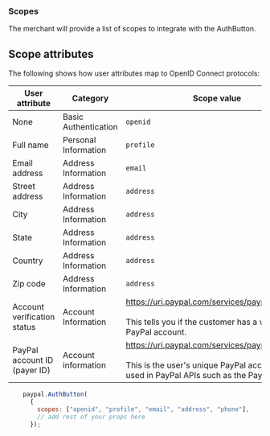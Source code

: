 ### Scopes

The merchant will provide a list of scopes to integrate with the AuthButton.
<div><h2 id="scope-attributes">Scope attributes</h2>
<p>The following shows how user attributes map to OpenID Connect protocols:</p>
<table>
<thead>
<tr>
<th>User attribute</th>
<th>Category</th>
<th>Scope value</th>
</tr>
</thead>
<tbody>
<tr>
<td>None</td>
<td>Basic Authentication</td>
<td><code>openid</code></td>
</tr>
<tr>
<td>Full name</td>
<td>Personal Information</td>
<td><code>profile</code></td>
</tr>
<tr>
<td>Email address</td>
<td>Address Information</td>
<td><code>email</code></td>
</tr>
<tr>
<td>Street address</td>
<td>Address Information</td>
<td><code>address</code></td>
</tr>
<tr>
<td>City</td>
<td>Address Information</td>
<td><code>address</code></td>
</tr>
<tr>
<td>State</td>
<td>Address Information</td>
<td><code>address</code></td>
</tr>
<tr>
<td>Country</td>
<td>Address Information</td>
<td><code>address</code></td>
</tr>
<tr>
<td>Zip code</td>
<td>Address Information</td>
<td><code>address</code></td>
</tr>
<tr>
<td>Account verification status</td>
<td>Account Information</td>
<td><a href="https://uri.paypal.com/services/paypalattributes">https://uri.paypal.com/services/paypalattributes</a><br><br>This tells you if the customer has a verified PayPal account.</td>
</tr>
<tr>
<td>PayPal account ID (payer ID)</td>
<td>Account information</td>
<td><a href="https://uri.paypal.com/services/paypalattributes">https://uri.paypal.com/services/paypalattributes</a><br><br>This is the user's unique PayPal account ID used in PayPal APIs such as the Payouts API</td>
</tr>
</tbody>
</table></div>

```javascript
    paypal.AuthButton(
      {
        scopes: ["openid", "profile", "email", "address", "phone"],
        // add rest of your props here
      });
```